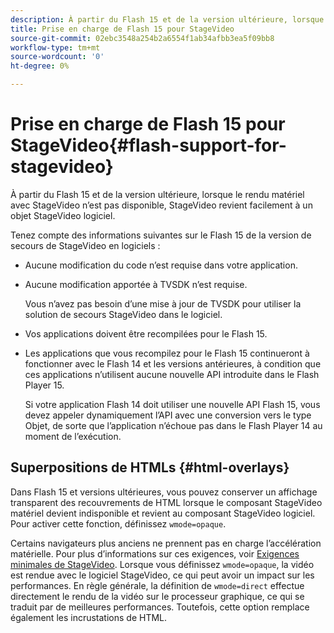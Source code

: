 ```yaml
---
description: À partir du Flash 15 et de la version ultérieure, lorsque le rendu matériel avec StageVideo n’est pas disponible, StageVideo revient facilement à un objet StageVideo logiciel.
title: Prise en charge de Flash 15 pour StageVideo
source-git-commit: 02ebc3548a254b2a6554f1ab34afbb3ea5f09bb8
workflow-type: tm+mt
source-wordcount: '0'
ht-degree: 0%

---
```


# Prise en charge de Flash 15 pour StageVideo{#flash-support-for-stagevideo}

À partir du Flash 15 et de la version ultérieure, lorsque le rendu matériel avec StageVideo n’est pas disponible, StageVideo revient facilement à un objet StageVideo logiciel.

Tenez compte des informations suivantes sur le Flash 15 de la version de secours de StageVideo en logiciels :

* Aucune modification du code n’est requise dans votre application.
* Aucune modification apportée à TVSDK n’est requise.

  Vous n’avez pas besoin d’une mise à jour de TVSDK pour utiliser la solution de secours StageVideo dans le logiciel.
* Vos applications doivent être recompilées pour le Flash 15.
* Les applications que vous recompilez pour le Flash 15 continueront à fonctionner avec le Flash 14 et les versions antérieures, à condition que ces applications n’utilisent aucune nouvelle API introduite dans le Flash Player 15.

  Si votre application Flash 14 doit utiliser une nouvelle API Flash 15, vous devez appeler dynamiquement l’API avec une conversion vers le type Objet, de sorte que l’application n’échoue pas dans le Flash Player 14 au moment de l’exécution.

## Superpositions de HTMLs {#html-overlays}

Dans Flash 15 et versions ultérieures, vous pouvez conserver un affichage transparent des recouvrements de HTML lorsque le composant StageVideo matériel devient indisponible et revient au composant StageVideo logiciel. Pour activer cette fonction, définissez `wmode=opaque`.

Certains navigateurs plus anciens ne prennent pas en charge l’accélération matérielle. Pour plus d’informations sur ces exigences, voir [Exigences minimales de StageVideo](../../../../../tvsdk-1.4-for-desktop-hls/c-psdk-dhls-1.4-introduction/overview-prod-audience-guide/requirements/stagevideo-capabilities/r-psdk-dhls-1.4-requirements-stage-video.md). Lorsque vous définissez `wmode=opaque`, la vidéo est rendue avec le logiciel StageVideo, ce qui peut avoir un impact sur les performances. En règle générale, la définition de `wmode=direct` effectue directement le rendu de la vidéo sur le processeur graphique, ce qui se traduit par de meilleures performances. Toutefois, cette option remplace également les incrustations de HTML.

